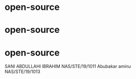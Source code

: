﻿# open-source
# open-source
# open-source


SANI ABDULLAHI IBRAHIM NAS/STE/19/1011
Abubakar aminu NAS/STE/19/1013
